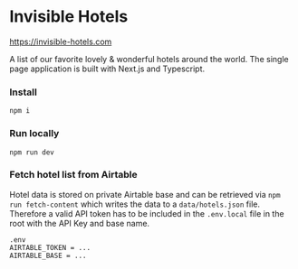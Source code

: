 # Invisible Hotels
https://invisible-hotels.com

A list of our favorite lovely & wonderful hotels around the world. The single page application is built with Next.js and Typescript.

### Install
```npm i```

### Run locally
```npm run dev```

### Fetch hotel list from Airtable
Hotel data is stored on private Airtable base and can be retrieved via `npm run fetch-content` which writes the data to a `data/hotels.json` file. Therefore a valid API token has to be included in the `.env.local` file in the root with the API Key and base name.

```
.env
AIRTABLE_TOKEN = ...
AIRTABLE_BASE = ...
```
